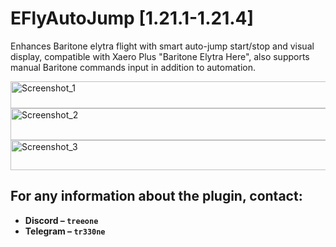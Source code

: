 # EFlyAutoJump [1.21.1-1.21.4]
Enhances Baritone elytra flight with smart auto-jump start/stop and visual display, compatible with Xaero Plus "Baritone Elytra Here", also supports manual Baritone commands input in addition to automation.

<img width="563" height="43" alt="Screenshot_1" src="https://github.com/user-attachments/assets/c43c287a-901e-49b5-a44b-2d0d2600e061" />
<img width="757" height="51" alt="Screenshot_2" src="https://github.com/user-attachments/assets/5363deab-9483-44ed-9678-f5e1cce39dd9" />
<img width="575" height="48" alt="Screenshot_3" src="https://github.com/user-attachments/assets/d3b34999-bb97-4213-a24b-e2e5907557ba" />

## For any information about the plugin, contact:
- **Discord – ```treeone```**
- **Telegram – ```tr330ne```**